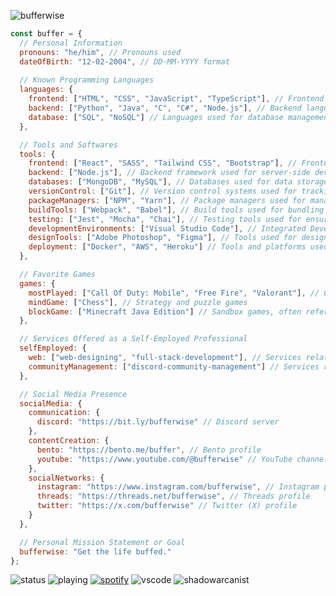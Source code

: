 ![bufferwise](https://github.com/user-attachments/assets/8cb4ccc5-a07e-4028-bd80-ed6916f966ff)
```javascript
const buffer = {
  // Personal Information
  pronouns: "he/him", // Pronouns used
  dateOfBirth: "12-02-2004", // DD-MM-YYYY format
  
  // Known Programming Languages
  languages: {
    frontend: ["HTML", "CSS", "JavaScript", "TypeScript"], // Frontend languages used for client-side development
    backend: ["Python", "Java", "C", "C#", "Node.js"], // Backend languages used for server-side development
    database: ["SQL", "NoSQL"] // Languages used for database management
  },

  // Tools and Softwares
  tools: {
    frontend: ["React", "SASS", "Tailwind CSS", "Bootstrap"], // Frontend frameworks and libraries
    backend: ["Node.js"], // Backend framework used for server-side development
    databases: ["MongoDB", "MySQL"], // Databases used for data storage and management
    versionControl: ["Git"], // Version control systems used for tracking code changes
    packageManagers: ["NPM", "Yarn"], // Package managers used for managing dependencies
    buildTools: ["Webpack", "Babel"], // Build tools used for bundling and compiling code
    testing: ["Jest", "Mocha", "Chai"], // Testing tools used for ensuring code quality
    developmentEnvironments: ["Visual Studio Code"], // Integrated Development Environment (IDE) used for coding
    designTools: ["Adobe Photoshop", "Figma"], // Tools used for designing and prototyping
    deployment: ["Docker", "AWS", "Heroku"] // Tools and platforms used for deployment and hosting
  },

  // Favorite Games
  games: {
    mostPlayed: ["Call Of Duty: Mobile", "Free Fire", "Valorant"], // Competitive games, with a focus on Call Of Duty: Mobile
    mindGame: ["Chess"], // Strategy and puzzle games
    blockGame: ["Minecraft Java Edition"] // Sandbox games, often referred to as "The Block Game"
  },

  // Services Offered as a Self-Employed Professional
  selfEmployed: {
    web: ["web-designing", "full-stack-development"], // Services related to web development
    communityManagement: ["discord-community-management"] // Services related to managing online communities
  },

  // Social Media Presence
  socialMedia: {
    communication: {
      discord: "https://bit.ly/bufferwise" // Discord server
    },
    contentCreation: {
      bento: "https://bento.me/buffer", // Bento profile
      youtube: "https://www.youtube.com/@bufferwise" // YouTube channel
    },
    socialNetworks: {
      instagram: "https://www.instagram.com/bufferwise", // Instagram profile
      threads: "https://threads.net/bufferwise", // Threads profile
      twitter: "https://x.com/bufferwise" // Twitter (X) profile
    }
  },

  // Personal Mission Statement or Goal
  bufferwise: "Get the life buffed."
};
```
![status](https://api.statusbadges.me/badge/status/790846560229392444?style=for-the-badge) ![playing](https://api.statusbadges.me/badge/playing/790846560229392444?style=for-the-badge) [![spotify](https://api.statusbadges.me/badge/spotify/790846560229392444?style=for-the-badge)](https://api.statusbadges.me/openspotify/790846560229392444) ![vscode](https://api.statusbadges.me/badge/vscode/790846560229392444?style=for-the-badge) <img src="https://komarev.com/ghpvc/?username=bufferwise&label=Profile%20views&color=00cc6d&style=for-the-badge" alt="shadowarcanist" />

